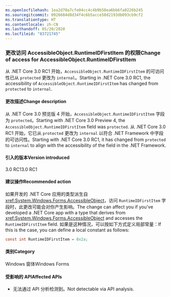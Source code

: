 ```yaml
---
ms.openlocfilehash: 1ea2d70a7cfe04cc4c4b9b58ea6bb6fa0226b245
ms.sourcegitcommit: 0926684d8d34f4c6b5acce58d2193db093cb9cf2
ms.translationtype: HT
ms.contentlocale: zh-CN
ms.lasthandoff: 05/20/2020
ms.locfileid: "83721745"
---
```

### <a name="change-of-access-for-accessibleobjectruntimeidfirstitem"></a><span data-ttu-id="14aae-101">更改访问 AccessibleObject.RuntimeIDFirstItem 的权限</span><span class="sxs-lookup"><span data-stu-id="14aae-101">Change of access for AccessibleObject.RuntimeIDFirstItem</span></span>

<span data-ttu-id="14aae-102">从 .NET Core 3.0 RC1 开始，`AccessibleObject.RuntimeIDFirstItem` 的可访问性已从 `protected` 更改为 `internal`。</span><span class="sxs-lookup"><span data-stu-id="14aae-102">Starting in .NET Core 3.0 RC1, the accessibility of `AccessibleObject.RuntimeIDFirstItem` has changed from `protected` to `internal`.</span></span>

#### <a name="change-description"></a><span data-ttu-id="14aae-103">更改描述</span><span class="sxs-lookup"><span data-stu-id="14aae-103">Change description</span></span>

<span data-ttu-id="14aae-104">从 .NET Core 3.0 预览版 4 开始，`AccessibleObject.RuntimeIDFirstItem` 字段为 `protected`。</span><span class="sxs-lookup"><span data-stu-id="14aae-104">Starting with .NET Core 3.0 Preview 4, the `AccessibleObject.RuntimeIDFirstItem` field was `protected`.</span></span> <span data-ttu-id="14aae-105">从 .NET Core 3.0 RC1 开始，它已从 `protected` 更改为 `internal` 以符合 .NET Framework 中字段的可访问性。</span><span class="sxs-lookup"><span data-stu-id="14aae-105">Starting with .NET Core 3.0 RC1, it has changed from `protected` to `internal` to align with the accessibility of the field in the .NET Framework.</span></span>

#### <a name="version-introduced"></a><span data-ttu-id="14aae-106">引入的版本</span><span class="sxs-lookup"><span data-stu-id="14aae-106">Version introduced</span></span>

<span data-ttu-id="14aae-107">3.0 RC1</span><span class="sxs-lookup"><span data-stu-id="14aae-107">3.0 RC1</span></span>

#### <a name="recommended-action"></a><span data-ttu-id="14aae-108">建议操作</span><span class="sxs-lookup"><span data-stu-id="14aae-108">Recommended action</span></span>

<span data-ttu-id="14aae-109">如果开发的 .NET Core 应用的类型派生自 <xref:System.Windows.Forms.AccessibleObject>，访问 `RuntimeIDFirstItem` 字段时，此更改可能会对你产生影响。</span><span class="sxs-lookup"><span data-stu-id="14aae-109">The change can affect you if you've developed a .NET Core app with a type that derives from <xref:System.Windows.Forms.AccessibleObject> and accesses the `RuntimeIDFirstItem` field.</span></span> <span data-ttu-id="14aae-110">如果是这种情况，可以按如下方式定义局部常量：</span><span class="sxs-lookup"><span data-stu-id="14aae-110">If this is the case, you can define a local constant as follows:</span></span>

```csharp
const int RuntimeIDFirstItem = 0x2a;
```

#### <a name="category"></a><span data-ttu-id="14aae-111">类别</span><span class="sxs-lookup"><span data-stu-id="14aae-111">Category</span></span>

<span data-ttu-id="14aae-112">Windows 窗体</span><span class="sxs-lookup"><span data-stu-id="14aae-112">Windows Forms</span></span>

#### <a name="affected-apis"></a><span data-ttu-id="14aae-113">受影响的 API</span><span class="sxs-lookup"><span data-stu-id="14aae-113">Affected APIs</span></span>

- <span data-ttu-id="14aae-114">无法通过 API 分析检测到。</span><span class="sxs-lookup"><span data-stu-id="14aae-114">Not detectable via API analysis.</span></span>

<!-- 

#### Affected APIs

- Not detectable via API analysis.

-->
